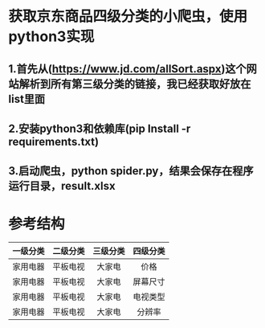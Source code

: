 # 获取京东商品四级分类的小爬虫，使用python3实现

## 1.首先从(https://www.jd.com/allSort.aspx)这个网站解析到所有第三级分类的链接，我已经获取好放在list里面

## 2.安装python3和依赖库(pip Install -r requirements.txt)

## 3.启动爬虫，python spider.py，结果会保存在程序运行目录，result.xlsx


# 参考结构

| 一级分类        | 二级分类          |三级分类 |四级分类 |
| ------------- |:-------------:|:-----:|:-----:|
| 家用电器        | 平板电视          |大家电 |价格 |
| 家用电器        | 平板电视          |大家电 |屏幕尺寸 |
| 家用电器        | 平板电视          |大家电 |电视类型 |
| 家用电器        | 平板电视          |大家电 |分辨率 |